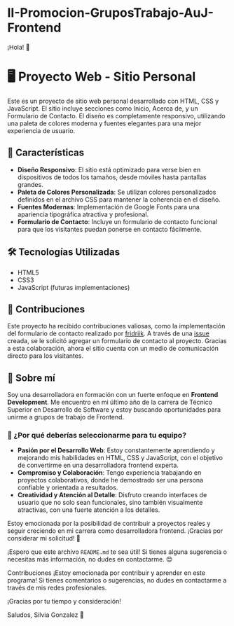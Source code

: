 <h1>II-Promocion-GruposTrabajo-AuJ-Frontend </h1>

¡Hola! 🚀

# 🖥️ Proyecto Web - Sitio Personal

Este es un proyecto de sitio web personal desarrollado con HTML, CSS y JavaScript. El sitio incluye secciones como Inicio, Acerca de, y un Formulario de Contacto. El diseño es completamente responsivo, utilizando una paleta de colores moderna y fuentes elegantes para una mejor experiencia de usuario.

## 🌟 Características

- **Diseño Responsivo**: El sitio está optimizado para verse bien en dispositivos de todos los tamaños, desde móviles hasta pantallas grandes.
- **Paleta de Colores Personalizada**: Se utilizan colores personalizados definidos en el archivo CSS para mantener la coherencia en el diseño.
- **Fuentes Modernas**: Implementación de Google Fonts para una apariencia tipográfica atractiva y profesional.
- **Formulario de Contacto**: Incluye un formulario de contacto funcional para que los visitantes puedan ponerse en contacto fácilmente.

## 🛠️ Tecnologías Utilizadas

- HTML5
- CSS3
- JavaScript (futuras implementaciones)

## 👥 Contribuciones

Este proyecto ha recibido contribuciones valiosas, como la implementación del formulario de contacto realizado por [fridriik](https://github.com/fridriik). A través de una [issue](https://github.com/SILVIAGONZALEZ1/II-Promocion-GruposTrabajo-AuJ-Frontend/issues/1) creada, se le solicitó agregar un formulario de contacto al proyecto. Gracias a esta colaboración, ahora el sitio cuenta con un medio de comunicación directo para los visitantes.


## 💼 Sobre mí

Soy una desarrolladora en formación con un fuerte enfoque en **Frontend Development**. Me encuentro en mi último año de la carrera de Técnico Superior en Desarrollo de Software y estoy buscando oportunidades para unirme a grupos de trabajo de Frontend.

### 🚀 ¿Por qué deberías seleccionarme para tu equipo?

- **Pasión por el Desarrollo Web**: Estoy constantemente aprendiendo y mejorando mis habilidades en HTML, CSS y JavaScript, con el objetivo de convertirme en una desarrolladora frontend experta.
- **Compromiso y Colaboración**: Tengo experiencia trabajando en proyectos colaborativos, donde he demostrado ser una persona confiable y orientada a resultados.
- **Creatividad y Atención al Detalle**: Disfruto creando interfaces de usuario que no solo sean funcionales, sino también visualmente atractivas, con una fuerte atención a los detalles.

Estoy emocionada por la posibilidad de contribuir a proyectos reales y seguir creciendo en mi carrera como desarrolladora frontend. ¡Gracias por considerar mi solicitud! 🌟

¡Espero que este archivo `README.md` te sea útil! Si tienes alguna sugerencia o necesitas más información, no dudes en contactarme. 😊

Contribuciones
¡Estoy emocionada por contribuir y aprender en este programa! Si tienes comentarios o sugerencias, no dudes en contactarme a través de mis redes profesionales.

¡Gracias por tu tiempo y consideración!

Saludos,
Silvia Gonzalez 🚀


